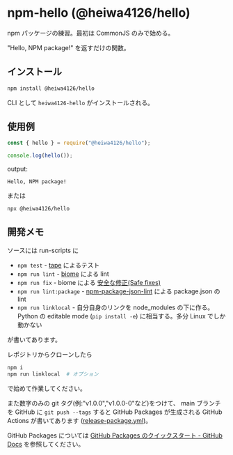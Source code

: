 # npm-hello (@heiwa4126/hello)

npm パッケージの練習。最初は CommonJS のみで始める。

"Hello, NPM package!" を返すだけの関数。

## インストール

```sh
npm install @heiwa4126/hello
```

CLI として `heiwa4126-hello` がインストールされる。

## 使用例

```javascript
const { hello } = require("@heiwa4126/hello");

console.log(hello());
```

output:

```text
Hello, NPM package!
```

または

```sh
npx @heiwa4126/hello
```

## 開発メモ

ソースには run-scripts に

- `npm test` - [tape](https://www.npmjs.com/package/tape) によるテスト
- `npm run lint` - [biome](https://www.npmjs.com/package/@biomejs/biome) による lint
- `npm run fix` - biome による [安全な修正(Safe fixes)](https://biomejs.dev/ja/linter/#%E5%AE%89%E5%85%A8%E3%81%AA%E4%BF%AE%E6%AD%A3safe-fixes)
- `npm run lint:package` - [npm-package-json-lint](https://www.npmjs.com/package/npm-package-json-lint) による package.json の lint
- `npm run linklocal` - 自分自身のリンクを node_modules の下に作る。Python の editable mode (`pip install -e`) に相当する。多分 Linux でしか動かない

が書いてあります。

レポジトリからクローンしたら

```sh
npm i
npm run linklocal  # オプション
```

で始めて作業してください。

また数字のみの git タグ(例:"v1.0.0","v1.0.0-0"など)をつけて、
main ブランチを
GitHub に `git push --tags` すると
GitHub Packages が生成される
GitHub Actions が書いてあります
([release-package.yml](.github/workflows/release-package.yml))。

GitHub Packages については
[GitHub Packages のクイックスタート - GitHub Docs](https://docs.github.com/ja/packages/quickstart)
を参照してください。
